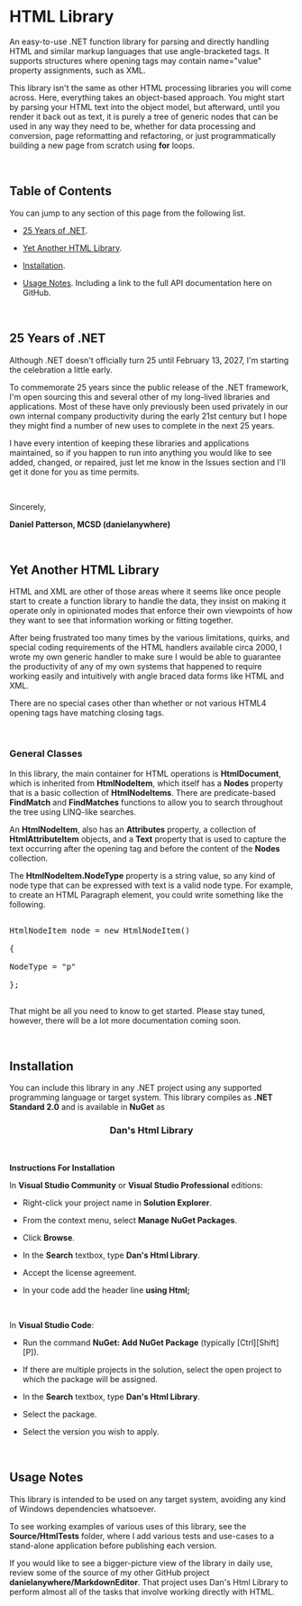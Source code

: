 # HTML Library

An easy-to-use .NET function library for parsing and directly handling
HTML and similar markup languages that use angle-bracketed tags. It
supports structures where opening tags may contain name="value" property
assignments, such as XML.

This library isn't the same as other HTML processing libraries you will
come across. Here, everything takes an object-based approach. You might
start by parsing your HTML text into the object model, but afterward,
until you render it back out as text, it is purely a tree of generic
nodes that can be used in any way they need to be, whether for data
processing and conversion, page reformatting and refactoring, or just
programmatically building a new page from scratch using **for** loops.

<p>&nbsp;</p>

## Table of Contents

You can jump to any section of this page from the following list.

-   [25 Years of .NET](#_25_Years_of).

-   [Yet Another HTML Library](#yet-another-html-library).

-   [Installation](#installation).

-   [Usage Notes](#usage-notes). Including a link to the full API
    documentation here on GitHub.

<p>&nbsp;</p>

## 25 Years of .NET

Although .NET doesn't officially turn 25 until February 13, 2027, I'm
starting the celebration a little early.

To commemorate 25 years since the public release of the .NET framework,
I'm open sourcing this and several other of my long-lived libraries and
applications. Most of these have only previously been used privately in
our own internal company productivity during the early 21st century but
I hope they might find a number of new uses to complete in the next 25
years.

I have every intention of keeping these libraries and applications
maintained, so if you happen to run into anything you would like to see
added, changed, or repaired, just let me know in the Issues section and
I'll get it done for you as time permits.

<p>&nbsp;</p>

Sincerely,

**Daniel Patterson, MCSD (danielanywhere)**

<p>&nbsp;</p>

## Yet Another HTML Library

HTML and XML are other of those areas where it seems like once people
start to create a function library to handle the data, they insist on
making it operate only in opinionated modes that enforce their own
viewpoints of how they want to see that information working or fitting
together.

After being frustrated too many times by the various limitations,
quirks, and special coding requirements of the HTML handlers available
circa 2000, I wrote my own generic handler to make sure I would be able
to guarantee the productivity of any of my own systems that happened to
require working easily and intuitively with angle braced data forms like
HTML and XML.

There are no special cases other than whether or not various HTML4
opening tags have matching closing tags.

<p>&nbsp;</p>

### General Classes

In this library, the main container for HTML operations is
**HtmlDocument**, which is inherited from **HtmlNodeItem**, which itself
has a **Nodes** property that is a basic collection of
**HtmlNodeItems**. There are predicate-based **FindMatch** and
**FindMatches** functions to allow you to search throughout the tree
using LINQ-like searches.

An **HtmlNodeItem**, also has an **Attributes** property, a collection
of **HtmlAttributeItem** objects, and a **Text** property that is used
to capture the text occurring after the opening tag and before the
content of the **Nodes** collection.

The **HtmlNodeItem.NodeType** property is a string value, so any kind of
node type that can be expressed with text is a valid node type. For
example, to create an HTML Paragraph element, you could write something
like the following.

<pre>

HtmlNodeItem node = new HtmlNodeItem()

{

NodeType = "p"

};

</pre>

That might be all you need to know to get started. Please stay tuned,
however, there will be a lot more documentation coming soon.

<p>&nbsp;</p>

## Installation

You can include this library in any .NET project using any supported
programming language or target system. This library compiles as **.NET
Standard 2.0** and is available in **NuGet** as

<center><b><h3>Dan's Html Library</h3></b></center>

<p>&nbsp;</p>

**Instructions For Installation**

In **Visual Studio Community** or **Visual Studio Professional**
editions:

-   Right-click your project name in **Solution Explorer**.

-   From the context menu, select **Manage NuGet Packages**.

-   Click **Browse**.

-   In the **Search** textbox, type **Dan's Html Library**.

-   Accept the license agreement.

-   In your code add the header line **using Html;**

<p>&nbsp;</p>

In **Visual Studio Code**:

-   Run the command **NuGet: Add NuGet Package** (typically
    \[Ctrl\]\[Shift\]\[P\]).

-   If there are multiple projects in the solution, select the open
    project to which the package will be assigned.

-   In the **Search** textbox, type **Dan's Html Library**.

-   Select the package.

-   Select the version you wish to apply.

<p>&nbsp;</p>

## Usage Notes

This library is intended to be used on any target system, avoiding any
kind of Windows dependencies whatsoever.

To see working examples of various uses of this library, see the
**Source/HtmlTests** folder, where I add various tests and use-cases to
a stand-alone application before publishing each version.

If you would like to see a bigger-picture view of the library in daily
use, review some of the source of my other GitHub project
**danielanywhere/MarkdownEditor**. That project uses Dan's Html Library
to perform almost all of the tasks that involve working directly with
HTML.
